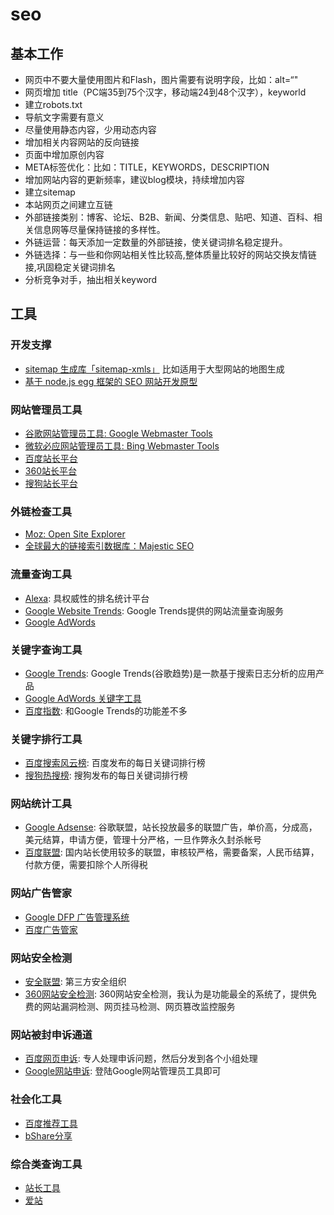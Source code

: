 # seo

## 基本工作

- 网页中不要大量使用图片和Flash，图片需要有说明字段，比如：alt=“"
- 网页增加 title（PC端35到75个汉字，移动端24到48个汉字），keyworld
- 建立robots.txt
- 导航文字需要有意义
- 尽量使用静态内容，少用动态内容
- 增加相关内容网站的反向链接
- 页面中增加原创内容
- META标签优化：比如：TITLE，KEYWORDS，DESCRIPTION
- 增加网站内容的更新频率，建议blog模块，持续增加内容
- 建立sitemap
- 本站网页之间建立互链
- 外部链接类别：博客、论坛、B2B、新闻、分类信息、贴吧、知道、百科、相关信息网等尽量保持链接的多样性。
- 外链运营：每天添加一定数量的外部链接，使关键词排名稳定提升。
- 外链选择：与一些和你网站相关性比较高,整体质量比较好的网站交换友情链接,巩固稳定关键词排名
- 分析竞争对手，抽出相关keyword

## 工具

### 开发支撑

- [sitemap 生成库「sitemap-xmls」](https://github.com/diamont1001/sitemap-xml) 比如适用于大型网站的地图生成
- [基于 node.js egg 框架的 SEO 网站开发原型](https://github.com/diamont1001/egg-seo-demo)

### 网站管理员工具

- [谷歌网站管理员工具: Google Webmaster Tools](https://www.google.com/webmasters/)
- [微软必应网站管理员工具: Bing Webmaster Tools](http://www.bing.com/toolbox/webmaster)
- [百度站长平台](https://ziyuan.baidu.com/)
- [360站长平台](http://zhanzhang.so.com/)
- [搜狗站长平台](http://zhanzhang.sogou.com/)

### 外链检查工具

- [Moz: Open Site Explorer](https://moz.com/researchtools/ose/)
- [全球最大的链接索引数据库：Majestic SEO](https://zh.majestic.com/)

### 流量查询工具

- [Alexa](https://www.alexa.com/): 具权威性的排名统计平台
- [Google Website Trends](https://trends.google.com/trends/?geo=US): Google Trends提供的网站流量查询服务
- [Google AdWords](https://adwords.google.com/da/DisplayPlanner/Home)

### 关键字查询工具

- [Google Trends](https://trends.google.com/trends/?geo=US): Google Trends(谷歌趋势)是一款基于搜索日志分析的应用产品
- [Google AdWords 关键字工具](https://adwords.google.com/home/tools/keyword-planner/)
- [百度指数](http://index.baidu.com/#/): 和Google Trends的功能差不多

### 关键字排行工具

- [百度搜索风云榜](http://top.baidu.com/): 百度发布的每日关键词排行榜
- [搜狗热搜榜](http://top.sogou.com/): 搜狗发布的每日关键词排行榜

### 网站统计工具

- [Google Adsense](https://www.google.com/adsense/): 谷歌联盟，站长投放最多的联盟广告，单价高，分成高，美元结算，申请方便，管理十分严格，一旦作弊永久封杀帐号
- [百度联盟](http://union.baidu.com/): 国内站长使用较多的联盟，审核较严格，需要备案，人民币结算，付款方便，需要扣除个人所得税

### 网站广告管家

- [Google DFP 广告管理系统](https://www.google.com/dfp)
- [百度广告管家](http://ssp.baidu.com/home)

### 网站安全检测

- [安全联盟](https://www.anquan.org/): 第三方安全组织
- [360网站安全检测](http://webscan.360.cn/): 360网站安全检测，我认为是功能最全的系统了，提供免费的网站漏洞检测、网页挂马检测、网页篡改监控服务

### 网站被封申诉通道

- [百度网页申诉](http://zhanzhang.baidu.com/feedback): 专人处理申诉问题，然后分发到各个小组处理
- [Google网站申诉](http://www.google.com/webmasters/): 登陆Google网站管理员工具即可

### 社会化工具

- [百度推荐工具](http://tuijian.baidu.com/)
- [bShare分享](http://www.bshare.cn/)

### 综合类查询工具

- [站长工具](http://tool.chinaz.com/)
- [爱站](https://www.aizhan.com/)
